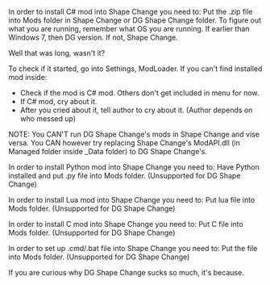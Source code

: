 In order to install C# mod into Shape Change you need to:
Put the .zip file into Mods folder in Shape Change or DG Shape Change folder.
To figure out what you are running, remember what OS you are running.
If earlier than Windows 7, then DG version. If not, Shape Change.

Well that was long, wasn't it?

To check if it started, go into Sethings, ModLoader.
If you can't find installed mod inside:

 - Check if the mod is C# mod. Others don't get included in menu for now.
 - If C# mod, cry about it.
 - After you cried about it, tell author to cry about it. (Author depends on who messed up)

NOTE:
You CAN'T run DG Shape Change's mods in Shape Change and vise versa.
You CAN however try replacing Shape Change's ModAPI.dll (in Managed folder inside _Data folder) to DG Shape Change's.

In order to install Python mod into Shape Change you need to:
Have Python installed and put .py file into Mods folder. (Unsupported for DG Shape Change)

In order to install Lua mod into Shape Change you need to:
Put lua file into Mods folder. (Unsupported for DG Shape Change)

In order to install C mod into Shape Change you need to:
Put C file into Mods folder. (Unsupported for DG Shape Change)

In order to set up .cmd/.bat file into Shape Change you need to:
Put the file into Mods folder. (Unsupported for DG Shape Change)

If you are curious why DG Shape Change sucks so much, it's because.
